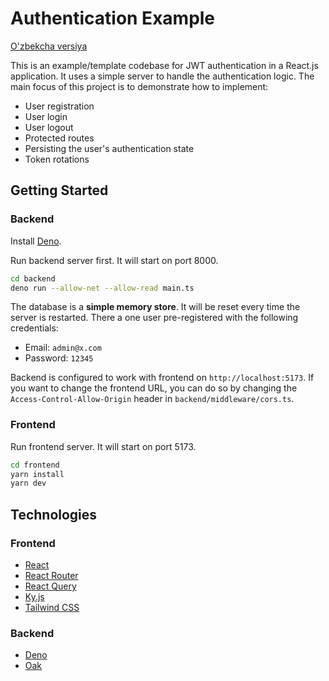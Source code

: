 # Authentication Example

[O'zbekcha versiya](README.uz.md)

This is an example/template codebase for JWT authentication in a React.js application. It uses a simple server to handle the authentication logic. The main focus of this project is to demonstrate how to implement:

- User registration
- User login
- User logout
- Protected routes
- Persisting the user's authentication state
- Token rotations

## Getting Started

### Backend

Install [Deno](https://deno.land/).

Run backend server first. It will start on port 8000.

```bash
cd backend
deno run --allow-net --allow-read main.ts
```

The database is a **simple memory store**. It will be reset every time the server is restarted. There a one user pre-registered with the following credentials:

- Email: `admin@x.com`
- Password: `12345`

Backend is configured to work with frontend on `http://localhost:5173`. If you want to change the frontend URL, you can do so by changing the `Access-Control-Allow-Origin` header in `backend/middleware/cors.ts`.

### Frontend

Run frontend server. It will start on port 5173.

```bash
cd frontend
yarn install
yarn dev
```

## Technologies

### Frontend

- [React](https://reactjs.org/)
- [React Router](https://reactrouter.com/)
- [React Query](https://react-query.tanstack.com/)
- [Ky.js](https://github.com/sindresorhus/ky)
- [Tailwind CSS](https://tailwindcss.com/)

### Backend

- [Deno](https://deno.land/)
- [Oak](https://oakserver.github.io/oak/)
